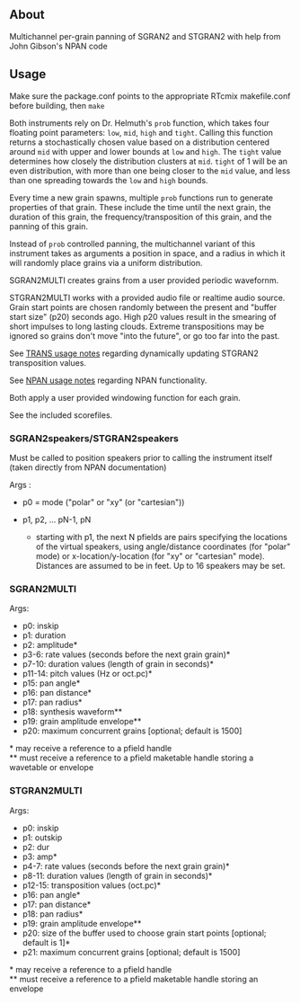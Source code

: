## About
Multichannel per-grain panning of SGRAN2 and STGRAN2 with help from John Gibson's NPAN code


## Usage

Make sure the package.conf points to the appropriate RTcmix makefile.conf before building, then `make`

Both instruments rely on Dr. Helmuth's `prob` function, which takes four floating point parameters: `low`, `mid`, `high` and `tight`.  Calling this function returns a stochastically chosen value based on a distribution centered around `mid` with upper and lower bounds at `low` and `high`.  The `tight` value determines how closely the distribution clusters at `mid`.  `tight` of 1 will be an even distribution, with more than one being closer to the `mid` value, and less than one spreading towards the `low` and `high` bounds.

Every time a new grain spawns, multiple `prob` functions run to generate properties of that grain.  These include the time until the next grain, the duration of this grain, the frequency/transposition of this grain, and the panning of this grain.

Instead of `prob` controlled panning, the multichannel variant of this instrument takes as arguments a position in space, and a radius in which it will randomly place grains via a uniform distribution.

SGRAN2MULTI creates grains from a user provided periodic wavefornm.

STGRAN2MULTI works with a provided audio file or realtime audio source.  Grain start points are chosen randomly between the present and "buffer start size" (p20) seconds ago.  High p20 values result in the smearing of short impulses to long lasting clouds.  Extreme transpositions may be ignored so grains don't move "into the future", or go too far into the past.

See [TRANS usage notes](http://rtcmix.org/reference/instruments/TRANS.php#usage_notes) regarding dynamically updating STGRAN2 transposition values.

See [NPAN usage notes](http://rtcmix.org/reference/instruments/NPAN.php) regarding NPAN functionality.

Both apply a user provided windowing function for each grain.

See the included scorefiles.

### SGRAN2speakers/STGRAN2speakers
Must be called to position speakers prior to calling the instrument itself
(taken directly from NPAN documentation)

Args :
   - p0 = mode ("polar" or "xy" (or "cartesian"))
  
   - p1, p2, ... pN-1, pN 
      - starting with p1, the next N pfields are pairs specifying the locations of the virtual speakers, using angle/distance coordinates (for "polar" mode) or x-location/y-location (for "xy" or "cartesian" mode).  Distances are assumed to be in feet.  Up to 16 speakers may be set.

### SGRAN2MULTI

Args:  

- p0: inskip
- p1: duration
- p2: amplitude*  
- p3-6: rate values (seconds before the next grain grain)* 
- p7-10: duration values (length of grain in seconds)*
- p11-14: pitch values (Hz or oct.pc)*
- p15: pan angle*
- p16: pan distance*
- p17: pan radius*
- p18: synthesis waveform**  
- p19: grain amplitude envelope**  
- p20: maximum concurrent grains [optional; default is 1500]
    
\* may receive a reference to a pfield handle  
\*\* must receive a reference to a pfield maketable handle storing a wavetable or envelope


### STGRAN2MULTI

Args:  

- p0: inskip  
- p1: outskip
- p2: dur  
- p3: amp* 
- p4-7: rate values (seconds before the next grain grain)* 
- p8-11: duration values (length of grain in seconds)*
- p12-15: transposition values (oct.pc)*
- p16: pan angle*
- p17: pan distance*
- p18: pan radius*
- p19: grain amplitude envelope**
- p20: size of the buffer used to choose grain start points [optional; default is 1]*
- p21: maximum concurrent grains [optional; default is 1500]
    
\* may receive a reference to a pfield handle  
\*\* must receive a reference to a pfield maketable handle storing an envelope
